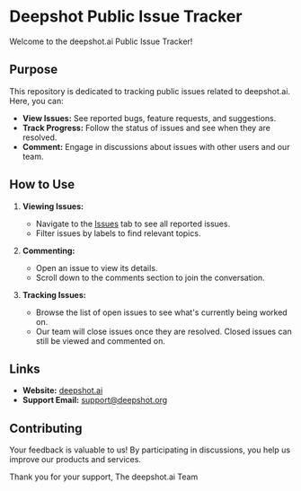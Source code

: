 # Deepshot Public Issue Tracker

Welcome to the deepshot.ai Public Issue Tracker!

## Purpose

This repository is dedicated to tracking public issues related to deepshot.ai. Here, you can:
- **View Issues:** See reported bugs, feature requests, and suggestions.
- **Track Progress:** Follow the status of issues and see when they are resolved.
- **Comment:** Engage in discussions about issues with other users and our team.

## How to Use

1. **Viewing Issues:**
   - Navigate to the [Issues](../../issues) tab to see all reported issues.
   - Filter issues by labels to find relevant topics.

2. **Commenting:**
   - Open an issue to view its details.
   - Scroll down to the comments section to join the conversation.

3. **Tracking Issues:**
   - Browse the list of open issues to see what's currently being worked on.
   - Our team will close issues once they are resolved. Closed issues can still be viewed and commented on.

## Links

- **Website:** [deepshot.ai](https://deepshot.ai)
- **Support Email:** [support@deepshot.org](mailto:support@deepshot.org)

## Contributing

Your feedback is valuable to us! By participating in discussions, you help us improve our products and services.

Thank you for your support,
The deepshot.ai Team
